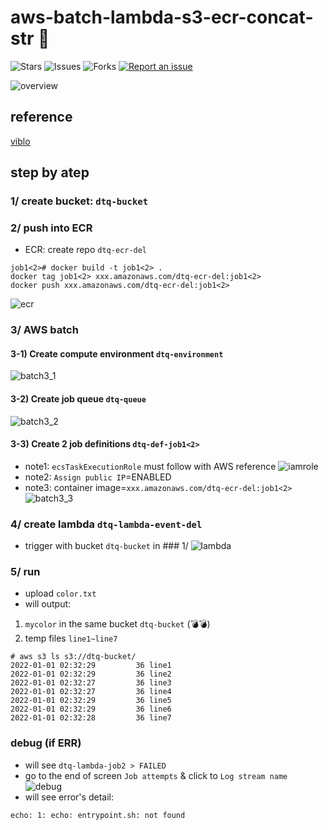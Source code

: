 # aws-batch-lambda-s3-ecr-concat-str 🐳

![Stars](https://img.shields.io/github/stars/tquangdo/aws-batch-lambda-s3-ecr-concat-str?color=f05340)
![Issues](https://img.shields.io/github/issues/tquangdo/aws-batch-lambda-s3-ecr-concat-str?color=f05340)
![Forks](https://img.shields.io/github/forks/tquangdo/aws-batch-lambda-s3-ecr-concat-str?color=f05340)
[![Report an issue](https://img.shields.io/badge/Support-Issues-green)](https://github.com/tquangdo/aws-batch-lambda-s3-ecr-concat-str/issues/new)

![overview](screenshots/overview.png)

## reference
[viblo](https://viblo.asia/p/tim-hieu-aws-batch-YWOZrpkR5Q0#_3-demo-2)

## step by atep
### 1/ create bucket: `dtq-bucket`

### 2/ push into ECR
+ ECR: create repo `dtq-ecr-del`
```shell
job1<2># docker build -t job1<2> .
docker tag job1<2> xxx.amazonaws.com/dtq-ecr-del:job1<2>
docker push xxx.amazonaws.com/dtq-ecr-del:job1<2>
```
![ecr](screenshots/ecr.png)

### 3/ AWS batch
#### 3-1) Create compute environment `dtq-environment`
![batch3_1](screenshots/batch3_1.png)
#### 3-2) Create job queue `dtq-queue`
![batch3_2](screenshots/batch3_2.png)
#### 3-3) Create 2 job definitions `dtq-def-job1<2>`
+ note1: `ecsTaskExecutionRole` must follow with AWS reference
![iamrole](screenshots/iamrole.png)
+ note2: `Assign public IP`=ENABLED
+ note3: container image=`xxx.amazonaws.com/dtq-ecr-del:job1<2>`
![batch3_3](screenshots/batch3_3.png)

### 4/ create lambda `dtq-lambda-event-del`
+ trigger with bucket `dtq-bucket` in ### 1/
![lambda](screenshots/lambda.png)

### 5/ run
+ upload `color.txt`
+ will output:
1. `mycolor` in the same bucket `dtq-bucket` (💣💣)
2. temp files `line1~line7`
```shell
# aws s3 ls s3://dtq-bucket/
2022-01-01 02:32:29         36 line1
2022-01-01 02:32:29         36 line2
2022-01-01 02:32:27         36 line3
2022-01-01 02:32:27         36 line4
2022-01-01 02:32:29         36 line5
2022-01-01 02:32:29         36 line6
2022-01-01 02:32:28         36 line7
```

### debug (if ERR)
+ will see `dtq-lambda-job2 > FAILED`
+ go to the end of screen `Job attempts` & click to `Log stream name`
![debug](screenshots/debug.png)
+ will see error's detail:
```shell
echo: 1: echo: entrypoint.sh: not found
```

